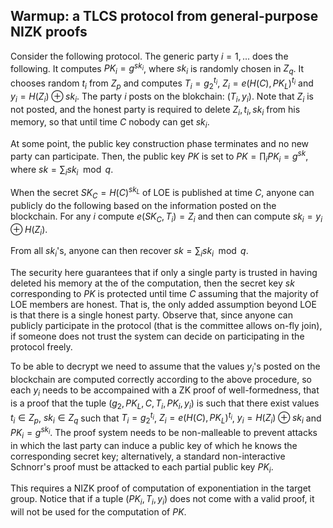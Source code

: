 

## Warmup: a TLCS protocol from general-purpose NIZK proofs 
Consider the following protocol.
The generic party $i=1,...$ does the following. It computes $PK_i=g^{sk_i}$, where $sk_i$ is randomly chosen in $Z_q$. 
It chooses random $t_i$ from $Z_p$ and computes $T_i=g_2^{t_i}$, $Z_i=e(H(C),PK_L)^{t_i}$ and $y_i=H(Z_i) \oplus sk_i$.
The party $i$ posts on the blokchain:
$(T_i, y_i)$. Note that $Z_i$ is not posted, and the honest party is required to delete $Z_i, t_i,sk_i$ from his memory, so that until time $C$ nobody can get $sk_i$.

At some point, the public key construction phase terminates and no new party can participate.
Then, the public key $PK$ is set to $PK=\prod_i PK_i=g^{sk}$, where $sk=\sum_i sk_i \mod q$.


When the secret $SK_C=H(C)^{sk_L}$ of LOE is published at time $C$, anyone can publicly do the following based on the information posted on the blockchain.
For any $i$ compute $e(SK_C,T_i)=Z_i$ and then can compute $sk_i=y_i \oplus H(Z_i)$.

From all $sk_i$'s, anyone can then recover $sk=\sum_i sk_i \mod q$.

The security here guarantees that if only a single party is trusted in having deleted his memory at the of the computation, then the secret key $sk$ corresponding to $PK$ is protected until time $C$ assuming that the majority of LOE members  are honest.
That is, the only added assumption beyond LOE is that there is a single honest party. Observe that,  since anyone can publicly participate in the protocol (that is the committee allows on-fly join), if someone does not trust the system can decide on participating in the protocol freely.

To be able to decrypt we need to assume that the values $y_i$'s posted on the blockchain are computed correctly according to the above procedure, so each $y_i$ needs to be accompained with a ZK proof of well-formedness, that is a proof that the tuple $(g_2,PK_L,C,T_i,PK_i,y_i)$ is such that there exist values $t_i\in Z_p$, $sk_i\in Z_q$ such that $T_i=g_2^{t_i}$, $Z_i=e(H(C),PK_L)^{t_i}$, $y_i=H(Z_i) \oplus sk_i$ and $PK_i=g^{sk_i}$.
The proof system needs to be non-malleable to prevent attacks in which the last party can induce a public key of which he knows the corresponding secret key; alternatively, a standard non-interactive Schnorr's proof must be attacked to each partial public key $PK_i$.

This requires a NIZK proof of computation of exponentiation in the target group. Notice that if a tuple $(PK_i,T_i,y_i)$ does not come with a valid proof, it will not be used for the computation of $PK$. 

